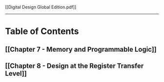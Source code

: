 [[Digital Design Global Edition.pdf]]
___
# Table of Contents
## [[Chapter 7 - Memory and Programmable Logic]]
## [[Chapter 8 - Design at the Register Transfer Level]]
